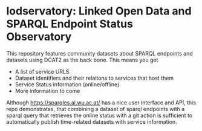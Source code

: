 # lodservatory: Linked Open Data and SPARQL Endpoint Status Observatory

This repository features community datasets about SPARQL endpoints and datasets using DCAT2 as the back bone.
This means you get

* A list of service URLS
* Dataset identifiers and their relations to services that host them
* Service Status information (online/offline)
* More information to come

Although https://sparqles.ai.wu.ac.at/ has a nice user interface and API, this repo demonstrates, that combining a dataset of sparql endpoints with a sparql query that retrieves the online status with a git action is sufficient to automatically publish time-related datasets with service information.
